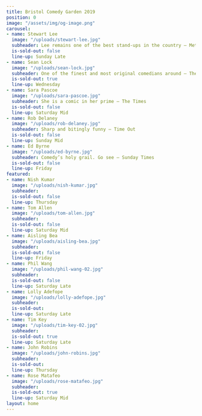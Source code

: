 ```yaml
---
title: Bristol Comedy Garden 2019
position: 0
image: "/assets/img/og-image.png"
carousel:
- name: Stewart Lee
  image: "/uploads/stewart-lee.jpg"
  subheader: Lee remains one of the best stand-ups in the country — Metro
  is-sold-out: false
  line-up: Sunday Late
- name: Sean Lock
  image: "/uploads/sean-lock.jpg"
  subheader: One of the finest and most original comedians around — The Independent
  is-sold-out: true
  line-up: Wednesday
- name: Sara Pascoe
  image: "/uploads/sara-pascoe.jpg"
  subheader: She is a comic in her prime — The Times
  is-sold-out: false
  line-up: Saturday Mid
- name: Rob Delaney
  image: "/uploads/rob-delaney.jpg"
  subheader: Sharp and bitingly funny — Time Out
  is-sold-out: false
  line-up: Sunday Mid
- name: Ed Byrne
  image: "/uploads/ed-byrne.jpg"
  subheader: Comedy’s holy grail. Go see — Sunday Times
  is-sold-out: false
  line-up: Friday
featured:
- name: Nish Kumar
  image: "/uploads/nish-kumar.jpg"
  subheader: 
  is-sold-out: false
  line-up: Thursday
- name: Tom Allen
  image: "/uploads/tom-allen.jpg"
  subheader: 
  is-sold-out: false
  line-up: Saturday Mid
- name: Aisling Bea
  image: "/uploads/aisling-bea.jpg"
  subheader: 
  is-sold-out: false
  line-up: Friday
- name: Phil Wang
  image: "/uploads/phil-wang-02.jpg"
  subheader: 
  is-sold-out: false
  line-up: Saturday Late
- name: Lolly Adefope
  image: "/uploads/lolly-adefope.jpg"
  subheader: 
  is-sold-out: 
  line-up: Saturday Late
- name: Tim Key
  image: "/uploads/tim-key-02.jpg"
  subheader: 
  is-sold-out: true
  line-up: Saturday Late
- name: John Robins
  image: "/uploads/john-robins.jpg"
  subheader: 
  is-sold-out: 
  line-up: Thursday
- name: Rose Matafeo
  image: "/uploads/rose-matafeo.jpg"
  subheader: 
  is-sold-out: true
  line-up: Saturday Mid
layout: home
---
```


